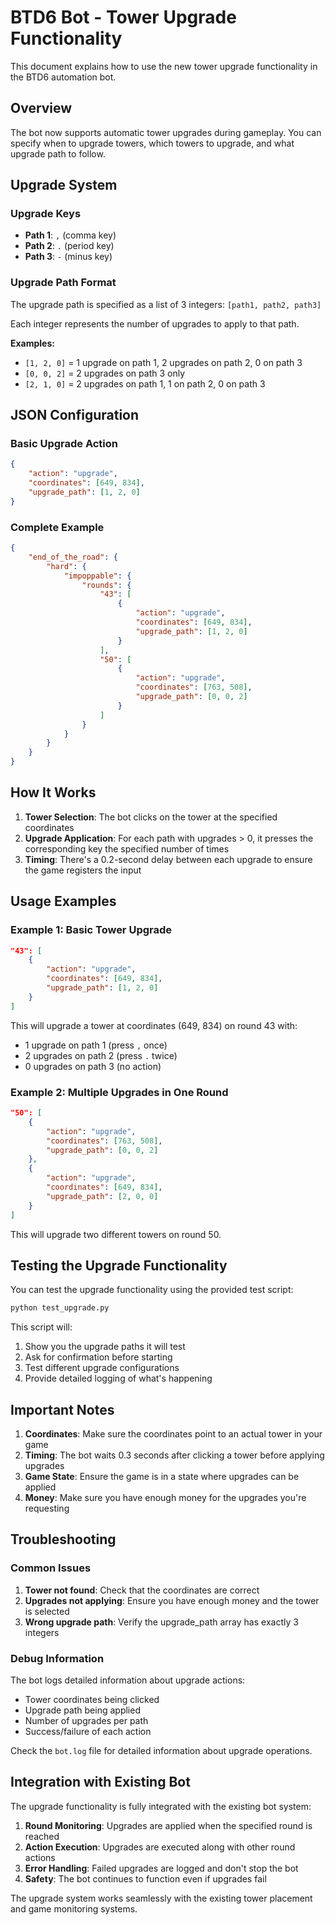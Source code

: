 # BTD6 Bot - Tower Upgrade Functionality

This document explains how to use the new tower upgrade functionality in the BTD6 automation bot.

## Overview

The bot now supports automatic tower upgrades during gameplay. You can specify when to upgrade towers, which towers to upgrade, and what upgrade path to follow.

## Upgrade System

### Upgrade Keys
- **Path 1**: `,` (comma key)
- **Path 2**: `.` (period key)  
- **Path 3**: `-` (minus key)

### Upgrade Path Format
The upgrade path is specified as a list of 3 integers: `[path1, path2, path3]`

Each integer represents the number of upgrades to apply to that path.

**Examples:**
- `[1, 2, 0]` = 1 upgrade on path 1, 2 upgrades on path 2, 0 on path 3
- `[0, 0, 2]` = 2 upgrades on path 3 only
- `[2, 1, 0]` = 2 upgrades on path 1, 1 on path 2, 0 on path 3

## JSON Configuration

### Basic Upgrade Action
```json
{
    "action": "upgrade",
    "coordinates": [649, 834],
    "upgrade_path": [1, 2, 0]
}
```

### Complete Example
```json
{
    "end_of_the_road": {
        "hard": {
            "impoppable": {
                "rounds": {
                    "43": [
                        {
                            "action": "upgrade",
                            "coordinates": [649, 834],
                            "upgrade_path": [1, 2, 0]
                        }
                    ],
                    "50": [
                        {
                            "action": "upgrade", 
                            "coordinates": [763, 508],
                            "upgrade_path": [0, 0, 2]
                        }
                    ]
                }
            }
        }
    }
}
```

## How It Works

1. **Tower Selection**: The bot clicks on the tower at the specified coordinates
2. **Upgrade Application**: For each path with upgrades > 0, it presses the corresponding key the specified number of times
3. **Timing**: There's a 0.2-second delay between each upgrade to ensure the game registers the input

## Usage Examples

### Example 1: Basic Tower Upgrade
```json
"43": [
    {
        "action": "upgrade",
        "coordinates": [649, 834],
        "upgrade_path": [1, 2, 0]
    }
]
```
This will upgrade a tower at coordinates (649, 834) on round 43 with:
- 1 upgrade on path 1 (press `,` once)
- 2 upgrades on path 2 (press `.` twice)
- 0 upgrades on path 3 (no action)

### Example 2: Multiple Upgrades in One Round
```json
"50": [
    {
        "action": "upgrade",
        "coordinates": [763, 508],
        "upgrade_path": [0, 0, 2]
    },
    {
        "action": "upgrade",
        "coordinates": [649, 834],
        "upgrade_path": [2, 0, 0]
    }
]
```
This will upgrade two different towers on round 50.

## Testing the Upgrade Functionality

You can test the upgrade functionality using the provided test script:

```bash
python test_upgrade.py
```

This script will:
1. Show you the upgrade paths it will test
2. Ask for confirmation before starting
3. Test different upgrade configurations
4. Provide detailed logging of what's happening

## Important Notes

1. **Coordinates**: Make sure the coordinates point to an actual tower in your game
2. **Timing**: The bot waits 0.3 seconds after clicking a tower before applying upgrades
3. **Game State**: Ensure the game is in a state where upgrades can be applied
4. **Money**: Make sure you have enough money for the upgrades you're requesting

## Troubleshooting

### Common Issues

1. **Tower not found**: Check that the coordinates are correct
2. **Upgrades not applying**: Ensure you have enough money and the tower is selected
3. **Wrong upgrade path**: Verify the upgrade_path array has exactly 3 integers

### Debug Information

The bot logs detailed information about upgrade actions:
- Tower coordinates being clicked
- Upgrade path being applied
- Number of upgrades per path
- Success/failure of each action

Check the `bot.log` file for detailed information about upgrade operations.

## Integration with Existing Bot

The upgrade functionality is fully integrated with the existing bot system:

1. **Round Monitoring**: Upgrades are applied when the specified round is reached
2. **Action Execution**: Upgrades are executed along with other round actions
3. **Error Handling**: Failed upgrades are logged and don't stop the bot
4. **Safety**: The bot continues to function even if upgrades fail

The upgrade system works seamlessly with the existing tower placement and game monitoring systems. 